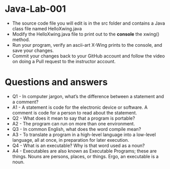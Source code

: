 # Java-Lab-001

* The source code file you will edit is in the src folder and contains a Java class file named HelloXwing.java
* Modify the HelloXwing.java file to print out to the **console** the xwing() method.
* Run your program, verify an ascii-art X-Wing prints to the console, and save your changes.
* Commit your changes back to your GitHub account and follow the video on doing a Pull request to the instructor account.

# Questions and answers
* Q1 - In computer jargon, what’s the difference between a statement and a
  comment?
* A1 - A statement is code for the electronic device or software.  A comment is code for a person to read about the statement.
* Q2 - What does it mean to say that a program is portable?
* A2 - The program can run on more than one environment.
* Q3 - In common English, what does the word compile mean?
* A3 - To translate a program in a high-level language into a low-level
  language, all at once, in preparation for later execution.
* Q4 - What is an executable? Why is that word used as a noun?
* A4 - Executables are also known as Executable Programs; these are things.  Nouns are persons, places, or things.  Ergo, an executable is a noun.